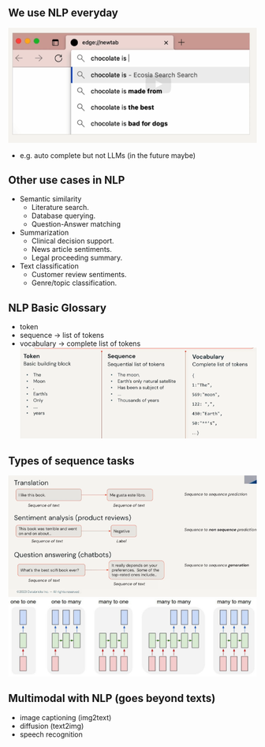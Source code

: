 ## We use NLP everyday
![](attachments/2023-06-16-3.png)
- e.g. auto complete but not LLMs (in the future maybe)

## Other use cases in NLP
- Semantic similarity 
	- Literature search.
	- Database querying. 
	- Question-Answer matching 
- Summarization
	- Clinical decision support.
	- News article sentiments. 
	- Legal proceeding summary.
- Text classification
	- Customer review sentiments.
	- Genre/topic classification.

## NLP Basic Glossary
- token
- sequence → list of tokens
- vocabulary → complete list of tokens
![](attachments/2023-06-16-6.png)

## Types of sequence tasks
![](attachments/2023-06-16-7.png)
![](attachments/2023-06-16-9.png)

## Multimodal with NLP (goes beyond texts)
- image captioning (img2text)
- diffusion (text2img)
- speech recognition